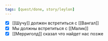 ```yaml
---
tags: [quest/done, story/leylon]
---
```

- [x] [[Шучу]] должен встретиться с [[Вангал]]  
- [x] Мы должны встретиться с [[Малик]]
- [x] [[Мерриголд]] сказал что найдет нас позже
